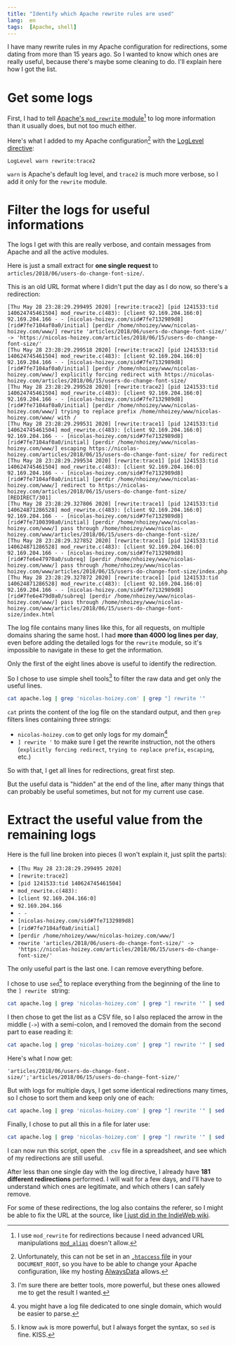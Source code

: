 ```yaml
---
title: "Identify which Apache rewrite rules are used"
lang:  en
tags:  [Apache, shell]
---
```


I have many rewrite rules in my Apache configuration for redirections, some dating from more than 15 years ago. So I wanted to know which ones are really useful, because there's maybe some cleaning to do. I'll explain here how I got the list.

# Get some logs

First, I had to tell [Apache's `mod_rewrite` module](https://httpd.apache.org/docs/2.4/en/mod/mod_rewrite.html)[^mod_alias] to log more information than it usually does, but not too much either.

[^mod_alias]: I use `mod_rewrite` for redirections because I need advanced URL manipulations [`mod_alias`](https://httpd.apache.org/docs/2.4/en/mod/mod_alias.html) doesn't allow.

Here's what I added to my Apache configuration[^htaccess] with the [LogLevel directive](https://httpd.apache.org/docs/2.4/en/mod/core.html#loglevel):

[^htaccess]: Unfortunately, this can not be set in an [`.htaccess` file](https://httpd.apache.org/docs/2.4/en/howto/htaccess.html) in your `DOCUMENT_ROOT`, so you have to be able to change your Apache configuration, like my hosting [AlwaysData](https://www.alwaysdata.com/en/) allows.

```apacheconf
LogLevel warn rewrite:trace2
```

`warn` is Apache's default log level, and `trace2` is much more verbose, so I add it only for the `rewrite` module.

# Filter the logs for useful informations

The logs I get with this are really verbose, and contain messages from Apache and all the active modules.

Here is just a small extract for **one single request** to `articles/2018/06/users-do-change-font-size/`.

This is an old URL format where I didn't put the day as I do now, so there's a redirection:

```
[Thu May 28 23:28:29.299495 2020] [rewrite:trace2] [pid 1241533:tid 140624745461504] mod_rewrite.c(483): [client 92.169.204.166:0] 92.169.204.166 - - [nicolas-hoizey.com/sid#7fe7132989d8][rid#7fe7104af0a0/initial] [perdir /home/nhoizey/www/nicolas-hoizey.com/www/] rewrite 'articles/2018/06/users-do-change-font-size/' -> 'https://nicolas-hoizey.com/articles/2018/06/15/users-do-change-font-size/'
[Thu May 28 23:28:29.299518 2020] [rewrite:trace2] [pid 1241533:tid 140624745461504] mod_rewrite.c(483): [client 92.169.204.166:0] 92.169.204.166 - - [nicolas-hoizey.com/sid#7fe7132989d8][rid#7fe7104af0a0/initial] [perdir /home/nhoizey/www/nicolas-hoizey.com/www/] explicitly forcing redirect with https://nicolas-hoizey.com/articles/2018/06/15/users-do-change-font-size/
[Thu May 28 23:28:29.299528 2020] [rewrite:trace2] [pid 1241533:tid 140624745461504] mod_rewrite.c(483): [client 92.169.204.166:0] 92.169.204.166 - - [nicolas-hoizey.com/sid#7fe7132989d8][rid#7fe7104af0a0/initial] [perdir /home/nhoizey/www/nicolas-hoizey.com/www/] trying to replace prefix /home/nhoizey/www/nicolas-hoizey.com/www/ with /
[Thu May 28 23:28:29.299531 2020] [rewrite:trace1] [pid 1241533:tid 140624745461504] mod_rewrite.c(483): [client 92.169.204.166:0] 92.169.204.166 - - [nicolas-hoizey.com/sid#7fe7132989d8][rid#7fe7104af0a0/initial] [perdir /home/nhoizey/www/nicolas-hoizey.com/www/] escaping https://nicolas-hoizey.com/articles/2018/06/15/users-do-change-font-size/ for redirect
[Thu May 28 23:28:29.299534 2020] [rewrite:trace1] [pid 1241533:tid 140624745461504] mod_rewrite.c(483): [client 92.169.204.166:0] 92.169.204.166 - - [nicolas-hoizey.com/sid#7fe7132989d8][rid#7fe7104af0a0/initial] [perdir /home/nhoizey/www/nicolas-hoizey.com/www/] redirect to https://nicolas-hoizey.com/articles/2018/06/15/users-do-change-font-size/ [REDIRECT/301]
[Thu May 28 23:28:29.327806 2020] [rewrite:trace1] [pid 1241533:tid 140624871286528] mod_rewrite.c(483): [client 92.169.204.166:0] 92.169.204.166 - - [nicolas-hoizey.com/sid#7fe7132989d8][rid#7fe7100390a0/initial] [perdir /home/nhoizey/www/nicolas-hoizey.com/www/] pass through /home/nhoizey/www/nicolas-hoizey.com/www/articles/2018/06/15/users-do-change-font-size/
[Thu May 28 23:28:29.327852 2020] [rewrite:trace1] [pid 1241533:tid 140624871286528] mod_rewrite.c(483): [client 92.169.204.166:0] 92.169.204.166 - - [nicolas-hoizey.com/sid#7fe7132989d8][rid#7fe6e47970a0/subreq] [perdir /home/nhoizey/www/nicolas-hoizey.com/www/] pass through /home/nhoizey/www/nicolas-hoizey.com/www/articles/2018/06/15/users-do-change-font-size/index.php
[Thu May 28 23:28:29.327872 2020] [rewrite:trace1] [pid 1241533:tid 140624871286528] mod_rewrite.c(483): [client 92.169.204.166:0] 92.169.204.166 - - [nicolas-hoizey.com/sid#7fe7132989d8][rid#7fe6e479d0a0/subreq] [perdir /home/nhoizey/www/nicolas-hoizey.com/www/] pass through /home/nhoizey/www/nicolas-hoizey.com/www/articles/2018/06/15/users-do-change-font-size/index.html
```

The log file contains many lines like this, for all requests, on multiple domains sharing the same host. I had **more than 4000 log lines per day**, even before adding the detailed logs for the `rewrite` module, so it's impossible to navigate in these to get the information.

Only the first of the eight lines above is useful to identify the redirection.

So I chose to use simple shell tools[^tools] to filter the raw data and get only the useful lines.

[^tools]: I'm sure there are better tools, more powerful, but these ones allowed me to get the result I wanted.

```bash
cat apache.log | grep 'nicolas-hoizey.com' | grep "] rewrite '"
```

`cat` prints the content of the log file on the standard output, and then `grep` filters lines containing three strings:

- `nicolas-hoizey.com` to get only logs for my domain[^domain]
- `] rewrite '` to make sure I get the rewrite instruction, not the others (`explicitly forcing redirect`, `trying to replace prefix`, `escaping`, etc.)

[^domain]: you might have a log file dedicated to one single domain, which would be easier to parse.

So with that, I get all lines for redirections, great first step.

But the useful data is "hidden" at the end of the line, after many things that can probably be useful sometimes, but not for my current use case.

# Extract the useful value from the remaining logs

Here is the full line broken into pieces (I won't explain it, just split the parts):

- `[Thu May 28 23:28:29.299495 2020]`
- `[rewrite:trace2]`
- `[pid 1241533:tid 140624745461504]`
- `mod_rewrite.c(483):`
- `[client 92.169.204.166:0]`
- `92.169.204.166`
- ` - - `
- `[nicolas-hoizey.com/sid#7fe7132989d8]`
- `[rid#7fe7104af0a0/initial]`
- `[perdir /home/nhoizey/www/nicolas-hoizey.com/www/]`
- `rewrite 'articles/2018/06/users-do-change-font-size/' -> 'https://nicolas-hoizey.com/articles/2018/06/15/users-do-change-font-size/'`

The only useful part is the last one. I can remove everything before.

I chose to use `sed`[^awk] to replace everything from the beginning of the line to the `] rewrite ` string:

[^awk]: I know `awk` is more powerful, but I always forget the syntax, so `sed` is fine. KISS.

```bash
cat apache.log | grep 'nicolas-hoizey.com' | grep "] rewrite '" | sed 's/^.*\] rewrite //'
```

I then chose to get the list as a CSV file, so I also replaced the arrow in the middle (` -> `) with a semi-colon, and I removed the domain from the second part to ease reading it:

```bash
cat apache.log | grep 'nicolas-hoizey.com' | grep "] rewrite '" | sed 's/^.*\] rewrite //' | sed 's/ -> /;/' | sed 's/https:\/\/nicolas-hoizey.com\///'
```

Here's what I now get:

```
'articles/2018/06/users-do-change-font-size/';'articles/2018/06/15/users-do-change-font-size/'
```

But with logs for multiple days, I get some identical redirections many times, so I chose to sort them and keep only one of each:

```bash
cat apache.log | grep 'nicolas-hoizey.com' | grep "] rewrite '" | sed 's/^.*\] rewrite //' | sed 's/ -> /;/' | sed 's/https:\/\/nicolas-hoizey.com\///' | sort -u
```

Finally, I chose to put all this in a file for later use:

```bash
cat apache.log | grep 'nicolas-hoizey.com' | grep "] rewrite '" | sed 's/^.*\] rewrite //' | sed 's/ -> /;/' | sed 's/https:\/\/nicolas-hoizey.com\///' | sort -u > ~/rewrites.csv
```

I can now run this script, open the `.csv` file in a spreadsheet, and see which of my redirections are still useful.

After less than one single day with the log directive, I already have **181 different redirections** performed. I will wait for a few days, and I'll have to understand which ones are legitimate, and which others I can safely remove.

For some of these redirections, the log also contains the referer, so I might be able to fix the URL at the source, like [I just did in the IndieWeb wiki](https://indieweb.org/wiki/index.php?title=Webmention&type=revision&diff=70110&oldid=69713).
